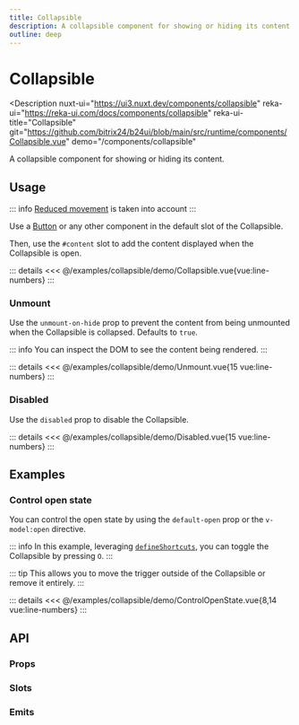 ```yaml
---
title: Collapsible
description: A collapsible component for showing or hiding its content.
outline: deep
---
```

<script setup>
import CollapsibleExample from '/examples/collapsible/Collapsible.vue';
import UnmountExample from '/examples/collapsible/Unmount.vue';
import DisabledExample from '/examples/collapsible/Disabled.vue';
import ControlOpenStateExample from '/examples/collapsible/ControlOpenState.vue';
</script>
# Collapsible

<Description
  nuxt-ui="https://ui3.nuxt.dev/components/collapsible"
  reka-ui="https://reka-ui.com/docs/components/collapsible"
  reka-ui-title="Collapsible"
  git="https://github.com/bitrix24/b24ui/blob/main/src/runtime/components/Collapsible.vue"
  demo="/components/collapsible"
>
  A collapsible component for showing or hiding its content.
</Description>

## Usage

::: info
[Reduced movement](https://tailwindcss.com/docs/hover-focus-and-other-states#prefers-reduced-motion) is taken into account
:::

Use a [Button](/components/button) or any other component in the default slot of the Collapsible.

Then, use the `#content` slot to add the content displayed when the Collapsible is open.

<div class="lg:min-h-[160px]">
  <ClientOnly>
    <CollapsibleExample />
  </ClientOnly>
</div>

::: details
<<< @/examples/collapsible/demo/Collapsible.vue{vue:line-numbers}
:::

### Unmount

Use the `unmount-on-hide` prop to prevent the content from being unmounted when the Collapsible is collapsed. Defaults to `true`.

::: info
You can inspect the DOM to see the content being rendered.
:::

<div class="lg:min-h-[275px]">
  <ClientOnly>
    <UnmountExample />
  </ClientOnly>
</div>

::: details
<<< @/examples/collapsible/demo/Unmount.vue{15 vue:line-numbers}
:::

### Disabled

Use the `disabled` prop to disable the Collapsible.

<div class="lg:min-h-[275px]">
  <ClientOnly>
    <DisabledExample />
  </ClientOnly>
</div>

::: details
<<< @/examples/collapsible/demo/Disabled.vue{15 vue:line-numbers}
:::

## Examples

### Control open state

You can control the open state by using the `default-open` prop or the `v-model:open` directive.

::: info
In this example, leveraging [`defineShortcuts`](composables/define-shortcuts), you can toggle the Collapsible by pressing `O`.
:::

::: tip
This allows you to move the trigger outside of the Collapsible or remove it entirely.
:::

<div class="lg:min-h-[160px]">
  <ClientOnly>
    <ControlOpenStateExample />
  </ClientOnly>
</div>

::: details
<<< @/examples/collapsible/demo/ControlOpenState.vue{8,14 vue:line-numbers}
:::

## API

### Props

<ComponentProps component="Collapsible" />

### Slots

<ComponentSlots component="Collapsible" />

### Emits

<ComponentEmits component="Collapsible" />

